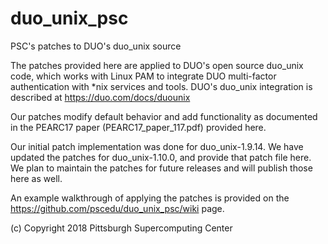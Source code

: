 # duo_unix_psc
PSC's patches to DUO's duo_unix source

The patches provided here are applied to DUO's open source duo_unix
code, which works with Linux PAM to integrate DUO multi-factor
authentication with *nix services and tools. DUO's duo_unix integration
is described at https://duo.com/docs/duounix

Our patches modify default behavior and add functionality as documented
in the PEARC17 paper (PEARC17_paper_117.pdf) provided here.

Our initial patch implementation was done for duo_unix-1.9.14. We have
updated the patches for duo_unix-1.10.0, and provide that patch file
here. We plan to maintain the patches for future releases and will
publish those here as well.

An example walkthrough of applying the patches is provided on the
https://github.com/pscedu/duo_unix_psc/wiki page.

(c) Copyright 2018 Pittsburgh Supercomputing Center
